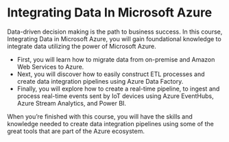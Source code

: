 # Integrating Data In Microsoft Azure

Data-driven decision making is the path to business success. 
In this course, Integrating Data in Microsoft Azure, you will gain foundational knowledge to integrate data utilizing the power of Microsoft Azure. 

- First, you will learn how to migrate data from on-premise and Amazon Web Services to Azure.
- Next, you will discover how to easily construct ETL processes and create data integration pipelines using Azure Data Factory. 
- Finally, you will explore how to create a real-time pipeline, to ingest and process real-time events sent by IoT devices using Azure EventHubs, Azure Stream Analytics, and Power BI. 

When you’re finished with this course, you will have the skills and knowledge needed to create data integration pipelines using some of the great tools that are part of the Azure ecosystem.


